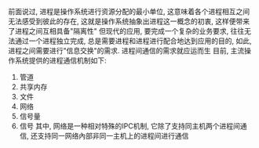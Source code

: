 前面说过, 进程是操作系统进行资源分配的最小单位, 这意味着各个进程相互之间无法感受到彼此的存在, 这就是操作系统抽象出进程这一概念的初衷, 这样便带来了进程之间互相具备"隔离性"
但现代的应用, 要完成一个复杂的业务要求, 往往无法通过一个进程独立完成, 总是需要进程和进程进行配合地达到应用的目的, 如此, 进程之间需要进行"信息交换"的需求. 进程间通信的需求就应运而生
目前, 主流操作系统提供的进程通信机制如下:
1. 管道
2. 共享内存
3. 文件
4. 网络
5. 信号量
6. 信号
其中, 网络是一种相对特殊的IPC机制, 它除了支持同主机两个进程间通信, 还支持同一网络內部非同一主机上的进程间进行通信